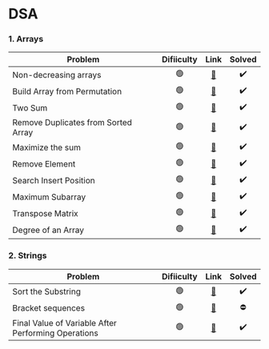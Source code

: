 # DSA

### 1. Arrays
| Problem                |Difiiculty| Link           | Solved |
| ---------------------- |:-------------:|:-------------:|:-------------:|
| Non-decreasing arrays  |🟢| [🔗](https://www.hackerearth.com/practice/data-structures/arrays/1-d/practice-problems/algorithm/make-it-non-decreasing-7d3391fd/) |✔️|
| Build Array from Permutation  |🟢| [🔗](https://leetcode.com/problems/build-array-from-permutation/) |✔️|
| Two Sum  |🟢| [🔗](https://leetcode.com/problems/two-sum/) |✔️|
| Remove Duplicates from Sorted Array  |🟢| [🔗](https://leetcode.com/problems/remove-duplicates-from-sorted-array/) |✔️|
| Maximize the sum  |🟢| [🔗](https://www.hackerearth.com/practice/data-structures/arrays/1-d/practice-problems/algorithm/maximize-sum-0423b95e/) |✔️|
| Remove Element  |🟢| [🔗](https://leetcode.com/problems/remove-element/) |✔️|
| Search Insert Position  |🟢| [🔗](https://leetcode.com/problems/search-insert-position/) |✔️|
| Maximum Subarray  |🟢| [🔗](https://leetcode.com/problems/maximum-subarray/) |✔️|
| Transpose Matrix  |🟢| [🔗](https://www.hackerearth.com/practice/data-structures/arrays/multi-dimensional/tutorial/) |✔️|
| Degree of an Array |🟢| [🔗](https://leetcode.com/problems/degree-of-an-array/) |✔️|


### 2. Strings
| Problem                |Difiiculty| Link           | Solved |
| ---------------------- |:-------------:|:-------------:|:-------------:|
| Sort the Substring  |🟢| [🔗](https://www.hackerearth.com/practice/algorithms/string-algorithm/basics-of-string-manipulation/tutorial/) |✔️|
| Bracket sequences  |🟢| [🔗](https://www.hackerearth.com/practice/data-structures/arrays/1-d/practice-problems/algorithm/bracket-sequence-1-40eab940/) |⛔|
| Final Value of Variable After Performing Operations  |🟢| [🔗](https://leetcode.com/problems/final-value-of-variable-after-performing-operations/) |✔️|
